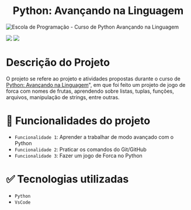 # <h1 align="center"> Python: Avançando na Linguagem </h1>
![Escola de Programação - Curso de Python Avançando na Linguagem](https://user-images.githubusercontent.com/95968249/197245548-a06bcead-7ecc-4161-9a44-6f2c47efc06b.png)<p align="center">

<img src="https://img.shields.io/static/v1?label=STATUS&message=FINALIZADO&color=GREEN&style=for-the-badge"/>
<img src="https://img.shields.io/github/stars/uranolais/alura-git?style=for-the-badge"/>
</p>

# Descrição do Projeto
O projeto se refere ao projeto e atividades propostas durante o curso de [Python: Avançando na Linguagem](https://cursos.alura.com.br/course/python-3-avancando-na-linguagem)", em que foi feito um projeto de jogo de forca com nomes de frutas, aprendendo sobre listas, tuplas, funções, arquivos, manipulação de strings, entre outras.

# :hammer: Funcionalidades do projeto

- `Funcionalidade 1`: Aprender a trabalhar de modo avançado com o Python
- `Funcionalidade 2`: Praticar os comandos do Git/GitHub
- `Funcionalidade 3`: Fazer um jogo de Forca no Python

# ✅ Tecnologias utilizadas
- `Python`
- `VsCode`
